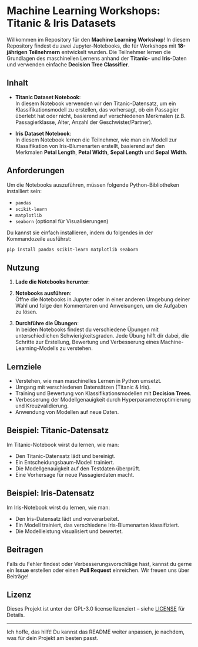 # Machine Learning Workshops: Titanic & Iris Datasets

Willkommen im Repository für den **Machine Learning Workshop**! In diesem Repository findest du zwei Jupyter-Notebooks, die für Workshops mit **18-jährigen Teilnehmern** entwickelt wurden. Die Teilnehmer lernen die Grundlagen des maschinellen Lernens anhand der **Titanic**- und **Iris**-Daten und verwenden einfache **Decision Tree Classifier**.

## Inhalt

- **Titanic Dataset Notebook**:  
  In diesem Notebook verwenden wir den Titanic-Datensatz, um ein Klassifikationsmodell zu erstellen, das vorhersagt, ob ein Passagier überlebt hat oder nicht, basierend auf verschiedenen Merkmalen (z.B. Passagierklasse, Alter, Anzahl der Geschwister/Partner).

- **Iris Dataset Notebook**:  
  In diesem Notebook lernen die Teilnehmer, wie man ein Modell zur Klassifikation von Iris-Blumenarten erstellt, basierend auf den Merkmalen **Petal Length**, **Petal Width**, **Sepal Length** und **Sepal Width**.

## Anforderungen

Um die Notebooks auszuführen, müssen folgende Python-Bibliotheken installiert sein:

- `pandas`
- `scikit-learn`
- `matplotlib`
- `seaborn` (optional für Visualisierungen)

Du kannst sie einfach installieren, indem du folgendes in der Kommandozeile ausführst:

```bash
pip install pandas scikit-learn matplotlib seaborn
```

## Nutzung

1. **Lade die Notebooks herunter**:  

2. **Notebooks ausführen**:  
   Öffne die Notebooks in Jupyter oder in einer anderen Umgebung deiner Wahl und folge den Kommentaren und Anweisungen, um die Aufgaben zu lösen.

3. **Durchführe die Übungen**:  
   In beiden Notebooks findest du verschiedene Übungen mit unterschiedlichen Schwierigkeitsgraden. Jede Übung hilft dir dabei, die Schritte zur Erstellung, Bewertung und Verbesserung eines Machine-Learning-Modells zu verstehen.

## Lernziele

- Verstehen, wie man maschinelles Lernen in Python umsetzt.
- Umgang mit verschiedenen Datensätzen (Titanic & Iris).
- Training und Bewertung von Klassifikationsmodellen mit **Decision Trees**.
- Verbesserung der Modellgenauigkeit durch Hyperparameteroptimierung und Kreuzvalidierung.
- Anwendung von Modellen auf neue Daten.

## Beispiel: Titanic-Datensatz

Im Titanic-Notebook wirst du lernen, wie man:
- Den Titanic-Datensatz lädt und bereinigt.
- Ein Entscheidungsbaum-Modell trainiert.
- Die Modellgenauigkeit auf den Testdaten überprüft.
- Eine Vorhersage für neue Passagierdaten macht.

## Beispiel: Iris-Datensatz

Im Iris-Notebook wirst du lernen, wie man:
- Den Iris-Datensatz lädt und vorverarbeitet.
- Ein Modell trainiert, das verschiedene Iris-Blumenarten klassifiziert.
- Die Modellleistung visualisiert und bewertet.

## Beitragen

Falls du Fehler findest oder Verbesserungsvorschläge hast, kannst du gerne ein **Issue** erstellen oder einen **Pull Request** einreichen. Wir freuen uns über Beiträge!

## Lizenz
Dieses Projekt ist unter der GPL-3.0 license lizenziert – siehe [LICENSE](LICENSE) für Details.

---

Ich hoffe, das hilft! Du kannst das README weiter anpassen, je nachdem, was für dein Projekt am besten passt.
